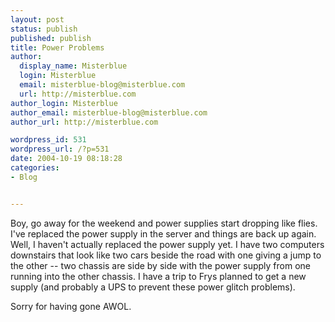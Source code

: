 ```yaml
---
layout: post
status: publish
published: publish
title: Power Problems
author:
  display_name: Misterblue
  login: Misterblue
  email: misterblue-blog@misterblue.com
  url: http://misterblue.com
author_login: Misterblue
author_email: misterblue-blog@misterblue.com
author_url: http://misterblue.com

wordpress_id: 531
wordpress_url: /?p=531
date: 2004-10-19 08:18:28
categories:
- Blog


---
```

<p>
Boy, go away for the weekend and power supplies start dropping like flies.
I've replaced the power supply in the server and  things are back up again.
Well, I haven't actually replaced the power supply yet.
I have two computers downstairs that look like two cars beside the road with one giving a jump to the other -- two chassis are side by side with the power supply from one running into the other chassis.
I have a trip to Frys planned to get a new supply (and probably a UPS to prevent these power glitch problems).
</p>
<p>
Sorry for having gone AWOL.
</p>
